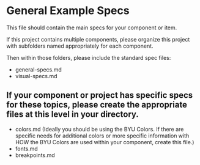 # General Example Specs

This file should contain the main specs for your component or item.

If  this project contains multiple components, please organize this project with subfolders named appropriately for each component. 

Then within those folders, please include the standard spec files:
- general-specs.md
- visual-specs.md

## If your component or project has specific specs for these topics, please create the appropriate files at this level in your directory.
- colors.md (Ideally you should be using the BYU Colors. If there are specific needs for additional colors or more specific information with HOW the BYU Colors are used within your component, create this file.)
- fonts.md 
- breakpoints.md


